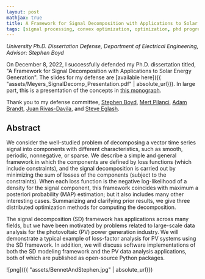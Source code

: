 ```yaml
---
layout: post
mathjax: true
title: A Framework for Signal Decomposition with Applications to Solar Energy Generation
tags: [signal processing, convex optimization, optimization, phd progress]
---
```


_University Ph.D. Dissertation Defense, Department of Electrical Engineering, Advisor: Stephen Boyd_

<style>
.tablelines table, .tablelines td, .tablelines th {
        border: 1px solid black;
        padding: 10px;
        }
</style>

On December 8, 2022, I successfully defended my Ph.D. dissertation titled, "A Framework for Signal Decomposition with Applications to Solar Energy Generation". The slides for my defense are [available here]({{ "assets/Meyers_SignalDecomp_Presentation.pdf" | absolute_url}}). In large part, this is a presentation of the concepts in [this monograph](https://web.stanford.edu/~boyd/papers/sig_decomp_mprox.html).

Thank you to my defense committee, [Stephen Boyd](https://web.stanford.edu/~boyd/), [Mert Pilanci](https://web.stanford.edu/~pilanci/), [Adam Brandt](https://profiles.stanford.edu/adam-brandt), [Juan Rivas-Davila](https://profiles.stanford.edu/juan-rivas-davila), and [Steve Eglash](https://profiles.stanford.edu/stephen-eglash).

## Abstract

We consider the well-studied problem of decomposing a vector time series signal into components with different characteristics, such as smooth, periodic, nonnegative, or sparse. We describe a simple and general framework in which the components are defined by loss functions (which include constraints), and the signal decomposition is carried out by minimizing the sum of losses of the components (subject to the constraints). When each loss function is the negative log-likelihood of a density for the signal component, this framework coincides with maximum a posteriori probability (MAP) estimation; but it also includes many other interesting cases. Summarizing and clarifying prior results, we give three distributed optimization methods for computing the decomposition.
 
The signal decomposition (SD) framework has applications across many fields, but we have been motivated by problems related to large-scale data analysis for the photovoltaic (PV) power generation industry.  We will demonstrate a typical example of loss-factor analysis for PV systems using the SD framework. In addition, we will discuss software implementations of both the SD modeling framework and the PV data analysis applications, both of which are published as open-source Python packages.

![png]({{ "assets/BennetAndStephen.jpg" | absolute_url}})